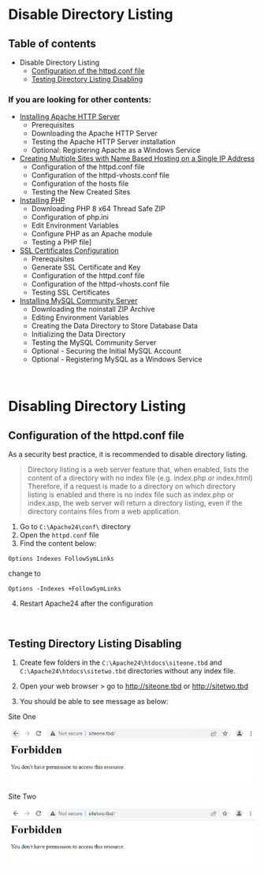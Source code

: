 # **Disable Directory Listing**


## Table of contents

* Disable Directory Listing
    * [Configuration of the httpd.conf file](#directoryConf)
    * [Testing Directory Listing Disabling](#directoryTest)

### If you are looking for other contents:
* [Installing Apache HTTP Server](../ApacheHTTPServer)
    * Prerequisites
    * Downloading the Apache HTTP Server
    * Testing the Apache HTTP Server installation
    * Optional: Registering Apache as a Windows Service
* [Creating Multiple Sites with Name Based Hosting on a Single IP Address](../MultipleSites)
    * Configuration of the httpd.conf file
    * Configuration of the httpd-vhosts.conf file
    * Configuration of the hosts file
    * Testing the New Created Sites
* [Installing PHP](../PHP)
    * Downloading PHP 8 x64 Thread Safe ZIP
    * Configuration of php.ini
    * Edit Environment Variables
    * Configure PHP as an Apache module
    * Testing a PHP file]
* [SSL Certificates Configuration](../SSL)
    * Prerequisites
    * Generate SSL Certificate and Key
    * Configuration of the httpd.conf file
    * Configuration of the httpd-vhosts.conf file
    * Testing SSL Certificates
* [Installing MySQL Community Server](../MySQL)
    * Downloading the noinstall ZIP Archive
    * Editing Environment Variables
    * Creating the Data Directory to Store Database Data
    * Initializing the Data Directory
    * Testing the MySQL Community Server
    * Optional - Securing the Initial MySQL Account
    * Optional - Registering MySQL as a Windows Service

<br>

# Disabling Directory Listing <a id="directory"></a>

## Configuration of the httpd.conf file <a id="directoryConf"></a>
As a security best practice, it is recommended to disable directory listing.
> Directory listing is a web server feature that, when enabled, lists the content of a directory with no index file (e.g. index.php or index.html) Therefore, if a request is made to a directory on which directory listing is enabled and there is no index file such as index.php or index.asp, the web server will return a directory listing, even if the directory contains files from a web application. 

1. Go to `C:\Apache24\conf\` directory
2. Open the `httpd.conf` file
3. Find the content below: 
```
Options Indexes FollowSymLinks
```
change to

```
Options -Indexes +FollowSymLinks
```
4. Restart Apache24 after the configuration 

<br>

## Testing Directory Listing Disabling <a id="directoryTest"></a>
1. Create few folders in the `C:\Apache24\htdocs\siteone.tbd` and `C:\Apache24\htdocs\sitetwo.tbd` directories without any index file.

2. Open your web browser > go to http://siteone.tbd or http://sitetwo.tbd
3. You should be able to see message as below:

Site One

![Site One Disable Directory Listing](/images/siteone_directory.png)

Site Two

![Site Two Disable Directory Listing](/images/sitetwo_directory.png)

